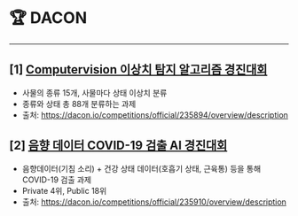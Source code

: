 # :trophy: DACON
---
## [1] [Computervision 이상치 탐지 알고리즘 경진대회](https://github.com/PHJoon/DACON/tree/master/%EC%9D%B4%EC%83%81%EC%B9%98%20%ED%83%90%EC%A7%80)
- 사물의 종류 15개, 사물마다 상태 이상치 분류
- 종류와 상태 총 88개 분류하는 과제
- 출처: https://dacon.io/competitions/official/235894/overview/description

## [2] [음향 데이터 COVID-19 검출 AI 경진대회](https://github.com/PHJoon/DACON/tree/master/%5B2%5D%20%EC%9D%8C%ED%96%A5%EB%8D%B0%EC%9D%B4%ED%84%B0(COVID19))
- 음향데이터(기침 소리) + 건강 상태 데이터(호흡기 상태, 근육통) 등을 통해 COVID-19 검출 과제
- Private 4위, Public 18위
- 출처: https://dacon.io/competitions/official/235910/overview/description
